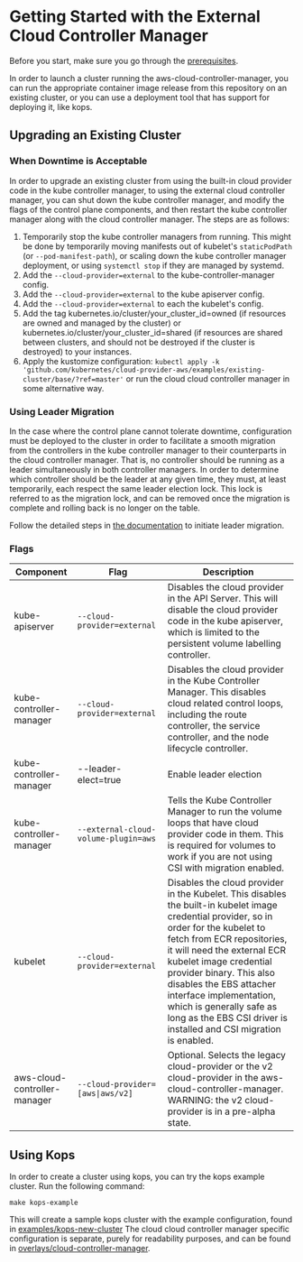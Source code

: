# Getting Started with the External Cloud Controller Manager

Before you start, make sure you go through the [prerequisites](prerequisites.md).

In order to launch a cluster running the aws-cloud-controller-manager, you can
run the appropriate container image release from this repository on an existing
cluster, or you can use a deployment tool that has support for deploying it,
like kops.

## Upgrading an Existing Cluster

### When Downtime is Acceptable

In order to upgrade an existing cluster from using the built-in cloud provider
code in the kube controller manager, to using the external cloud controller
manager, you can shut down the kube controller manager, and modify the flags of
the control plane components, and then restart the kube controller manager along
with the cloud controller manager.  The steps are as follows:

1. Temporarily stop the kube controller managers from running.  This might be
   done by temporarily moving manifests out of kubelet's `staticPodPath` (or
   `--pod-manifest-path`), or scaling down the kube controller manager
   deployment, or using `systemctl stop` if they are managed by systemd.
1. Add the `--cloud-provider=external` to the kube-controller-manager config.
1. Add the `--cloud-provider=external` to the kube apiserver config.
1. Add the `--cloud-provider=external` to each the kubelet's config.
1. Add the tag kubernetes.io/cluster/your_cluster_id=owned (if resources are
   owned and managed by the cluster) or
   kubernetes.io/cluster/your_cluster_id=shared (if resources are shared
   between clusters, and should not be destroyed if the cluster is destroyed)
   to your instances.
1. Apply the kustomize configuration: `kubectl apply -k
   'github.com/kubernetes/cloud-provider-aws/examples/existing-cluster/base/?ref=master'` or
   run the cloud cloud controller manager in some alternative way.

### Using Leader Migration

In the case where the control plane cannot tolerate downtime, configuration must be deployed to the cluster in order to facilitate a smooth migration from the controllers in the kube controller manager to their counterparts in the cloud controller manager.  That is, no controller should be running as a leader simultaneously in both controller managers.  In order to determine which controller should be the leader at any given time, they must, at least temporarily, each respect the same leader election lock.  This lock is referred to as the migration lock, and can be removed once the migration is complete and rolling back is no longer on the table.

Follow the detailed steps in [the documentation](https://kubernetes.io/docs/tasks/administer-cluster/controller-manager-leader-migration/) to initiate leader migration.

### Flags

| Component | Flag | Description |
|------|-----------|-------------|
| kube-apiserver | `--cloud-provider=external` | Disables the cloud provider in the API Server. This will disable the cloud provider code in the kube apiserver, which is limited to the persistent volume labelling controller.  |
| kube-controller-manager | `--cloud-provider=external` | Disables the cloud provider in the Kube Controller Manager. This disables cloud related control loops, including the route controller, the service controller, and the node lifecycle controller. |
| kube-controller-manager | --leader-elect=true | Enable leader election  |
| kube-controller-manager | `--external-cloud-volume-plugin=aws` | Tells the Kube Controller Manager to run the volume loops that have cloud provider code in them.  This is required for volumes to work if you are not using CSI with migration enabled. |
| kubelet | `--cloud-provider=external` | Disables the cloud provider in the Kubelet. This disables the built-in kubelet image credential provider, so in order for the kubelet to fetch from ECR repositories, it will need the external ECR kubelet image credential provider binary.  This also disables the EBS attacher interface implementation, which is generally safe as long as the EBS CSI driver is installed and CSI migration is enabled.|
| aws-cloud-controller-manager | <code>--cloud-provider=[aws&#124;aws/v2]</code> | Optional.  Selects the legacy cloud-provider or the v2 cloud-provider in the aws-cloud-controller-manager. WARNING: the v2 cloud-provider is in a pre-alpha state. |

## Using Kops

In order to create a cluster using kops, you can try the kops example cluster. Run the following command:

`make kops-example`

This will create a sample kops cluster with the example configuration, found in [examples/kops-new-cluster](../examples/kops-new-cluster)  The cloud cloud controller manager specific configuration is separate, purely for readability purposes, and can be found in [overlays/cloud-controller-manager](../examples/kops-new-cluster/overlays/cloud-controller-manager).
